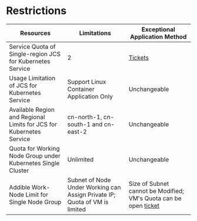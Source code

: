 

# Restrictions

| Resources | Limitations | Exceptional Application Method |
| --- | --- | --- |
| Service Quota of Single-region JCS for Kubernetes Service | 2 | [Tickets](https://ticket.jdcloud.com/myorder/form?cateId=1&questionId=410)|
| Usage Limitation of JCS for Kubernetes Service| Support Linux Container Application Only | Unchangeable |
| Available Region and Regional Limits for JCS for Kubernetes Service | cn-north-1, cn-south-1 and cn-east-2 | Unchangeable |
| Quota for Working Node Group under Kubernetes Single Cluster | Unlimited 	 | Unchangeable |
|   Addible Work-Node Limit for Single Node Group	  | Subnet of Node Under Working can Assign Private IP; Quota of VM is limited	    |  Size of Subnet cannot be Modified; VM's Quota can be open [ticket](https://ticket.jdcloud.com/myorder/form?cateId=1&questionId=9)   |

 